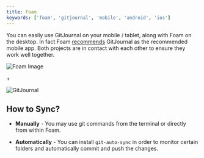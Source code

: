 ```yaml
---
title: Foam
keywords: ['foam', 'gitjournal', 'mobile', 'android', 'ios']
---
```


You can easily use GitJournal on your mobile / tablet, along with Foam on the desktop. In fact Foam [recommends](https://foambubble.github.io/foam/mobile-apps) GitJournal as the recommended mobile app. Both projects are in contact with each other to ensure they work well together.

![Foam Image](https://foambubble.github.io/foam/assets/images/foam-features-dark-mode-demo.png)

\+

![GitJournal](https://camo.githubusercontent.com/6452aa6c7b338627a939df718a97f53ec005c23f/68747470733a2f2f6769746a6f75726e616c2e696f2f73637265656e73686f74732f616e64726f69642f656e2d47422f696d616765732f70686f6e6553637265656e73686f74732f4e657875732036502d31332e706e67)

## How to Sync?

* **Manually** - You may use git commands from the terminal or directly from within Foam.

* **Automatically** - You can install `git-auto-sync` in order to monitor certain folders and automatically commit and push the changes.
